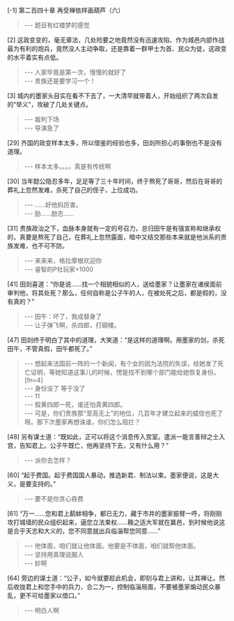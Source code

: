 
[-1] 第二百四十章 再受禅依样画葫芦（六）
>--- 题目有红楼梦的感觉<br>

[2] 这政变变的，毫无章法，几处险要之地竟然没有迅速攻陷、作为城邑内部作战最为有利的炮兵，竟然没人主动争取，还是靠着一群甲士为首、民众为徒，这政变的水平着实有点低。
>--- 人家毕竟是第一次，慢慢的就好了<br>
>--- 贵族还是要学习一个！<br>

[3] 城内的墨家头目实在看不下去了，一大清早就带着人，开始组织了两次自发的“举义”，攻破了几处关键点。
>--- 裁判下场<br>
>--- 导演急了<br>

[29] 齐国的政变样本太多，所以借鉴的经验也多，田剡所担心的事倒也不是没有道理。
>--- 样本太多。。。。真是有传统啊<br>

[30] 当年懿公隐忍多年，足足等了三十年时间，终于熬死了哥哥，然后在哥哥的葬礼上忽然发难，杀死了自己的侄子，上位成功。
>--- ……好他妈厉害。<br>
>--- 励……励志……<br>

[31] 贵族政治之下，血脉本身就有一定的号召力，总归田午是有强宣称和继承权的，真要是熬死了自己，在葬礼上忽然露面，暗中又结交那些本来就是他派系的贵族发难，也不可不防。
>--- 来来来，格拉摩根欢迎你<br>
>--- 睿智的P社玩家+1000<br>

[41] 田剡喜道：“你是说……找一个相貌相似的人，送给墨家？让墨家在诸侯面前审判他，将其处死？那么，任何自称是公子午的人，在被处死之后，都是假的，没有真的？”
>--- 田午：坏了，我成替身了<br>
>--- 让子弹飞啊，杀四郎，打碉楼。<br>

[47] 田剡终于明白了其中的道理，大笑道：“是这样的道理啊。用墨家的剑，杀死田午，不管真假，田午都死了。”
>--- 想起来法国前一阵的一个新闻，有个女的因为法院的失误，给她发了死亡证明，等她知道这事儿的时候，愣是找不到哪个部门能给她恢复身份。[fn=4]<br>
>--- 身份没了 等于没了<br>
>--- 11<br>
>--- 假黄四郎一死，谁还怕真黄四郎。<br>
>--- 可是，你们贵族那“至高无上”的地位，几百年才建立起来的威信也死了呀。那下次墨家再想诛谁，你们怎么阻拦？<br>

[48] 另有谋士道：“既如此，正可以将这个消息传入宫室。遣派一能言善辩之士入宫，告知君上。公子午既亡，他再坚持下去，又有什么用？”
>--- 派你去怎样？<br>

[60] “起于费国。起于费国国人暴动，推选新君、制法以束。墨家便说，这是大义，是要支持的。”
>--- 要不是你贪心吞费<br>

[61] “万一……您和君上鹬蚌相争，都已无力，藏于市井的墨家振臂一呼，将刚刚攻打城墙的民众组织起来，逼您立法束权……鞔之适大军就在赢邑，到时候他说这是合乎天志和大义的，您不同意就出兵临淄帮您同意……”
>--- 他体面，咱们就让他体面。他要是不体面，咱们就帮他体面。<br>
>--- 坚持用真理说服人<br>
>--- 妙啊<br>

[64] 旁边的谋士道：“公子，如今就要趁此机会，即刻与君上讲和，让其禅让。然后收拢君上和您手中的兵力，合二为一，控制临淄局面，不要被墨家煽动民众暴乱，更不可给墨家以借口。”
>--- 明白人啊<br>
